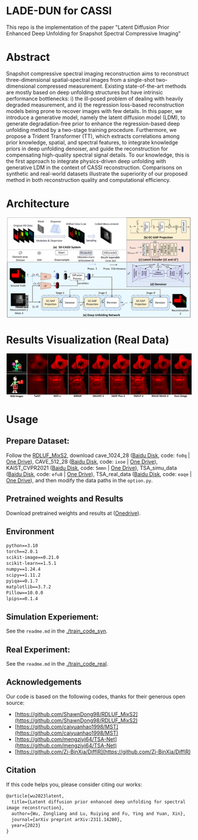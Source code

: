 
# LADE-DUN for CASSI

This repo is the implementation of the paper "Latent Diffusion Prior Enhanced Deep Unfolding for Snapshot Spectral Compressive Imaging"

# Abstract

Snapshot compressive spectral imaging reconstruction aims to reconstruct three-dimensional spatial-spectral images from a single-shot two-dimensional compressed measurement. Existing state-of-the-art methods are mostly based on deep unfolding structures but have intrinsic performance bottlenecks: i) the ill-posed problem of dealing with heavily degraded measurement, and ii) the regression loss-based reconstruction models being prone to recover images with few details. In this paper, we introduce a generative model, namely the latent diffusion model (LDM), to generate degradation-free prior to enhance the regression-based deep unfolding method by a two-stage training procedure. Furthermore, we propose a Trident Transformer (TT), which extracts correlations among prior knowledge, spatial, and spectral features, to integrate knowledge priors in deep unfolding denoiser, and guide the reconstruction for compensating high-quality spectral signal details. To our knowledge, this is the first approach to integrate physics-driven deep unfolding with generative LDM in the context of CASSI reconstruction. Comparisons on synthetic and real-world datasets illustrate the superiority of our proposed method in both reconstruction quality and computational efficiency.

# Architecture

<div align=center>
<img src="./figures/LADE_DUN_fig.png" >
</div>

# Results Visualization (Real Data)

<div align=center>
<img src="./figures/real_fig.png" >
</div>

# Usage 

## Prepare Dataset:
Follow the [RDLUF_MixS2](https://github.com/ShawnDong98/RDLUF_MixS2),
download cave_1024_28 ([Baidu Disk](https://pan.baidu.com/s/1X_uXxgyO-mslnCTn4ioyNQ), code: `fo0q` | [One Drive](https://bupteducn-my.sharepoint.com/:f:/g/personal/mengziyi_bupt_edu_cn/EmNAsycFKNNNgHfV9Kib4osB7OD4OSu-Gu6Qnyy5PweG0A?e=5NrM6S)), CAVE_512_28 ([Baidu Disk](https://pan.baidu.com/s/1ue26weBAbn61a7hyT9CDkg), code: `ixoe` | [One Drive](https://mailstsinghuaeducn-my.sharepoint.com/:f:/g/personal/lin-j21_mails_tsinghua_edu_cn/EjhS1U_F7I1PjjjtjKNtUF8BJdsqZ6BSMag_grUfzsTABA?e=sOpwm4)), KAIST_CVPR2021 ([Baidu Disk](https://pan.baidu.com/s/1LfPqGe0R_tuQjCXC_fALZA), code: `5mmn` | [One Drive](https://mailstsinghuaeducn-my.sharepoint.com/:f:/g/personal/lin-j21_mails_tsinghua_edu_cn/EkA4B4GU8AdDu0ZkKXdewPwBd64adYGsMPB8PNCuYnpGlA?e=VFb3xP)), TSA_simu_data ([Baidu Disk](https://pan.baidu.com/s/1LI9tMaSprtxT8PiAG1oETA), code: `efu8` | [One Drive](https://1drv.ms/u/s!Au_cHqZBKiu2gYFDwE-7z1fzeWCRDA?e=ofvwrD)), TSA_real_data ([Baidu Disk](https://pan.baidu.com/s/1RoOb1CKsUPFu0r01tRi5Bg), code: `eaqe` | [One Drive](https://1drv.ms/u/s!Au_cHqZBKiu2gYFTpCwLdTi_eSw6ww?e=uiEToT)), and then modify the data paths in the `option.py`.


## Pretrained weights and Results

Download pretrained weights and results at ([Onedrive](https://westlakeu-my.sharepoint.com/:f:/g/personal/wuzongliang_westlake_edu_cn/EikQ7Wr9ToNCp6YktuRzDwkBZnyvcB3Hb4meuhmH3YhKXg?e=k7W36q)).

## Environment
```
python==3.10
torch==2.0.1
scikit-image==0.21.0
scikit-learn==1.5.1
numpy==1.24.4
scipy==1.11.2
pyiqa==0.1.7
matplotlib==3.7.2
Pillow==10.0.0
lpips==0.1.4
```
## Simulation Experiement:

See the `readme.md` in the [./train_code_syn](./train_code_syn).

## Real Experiment:

See the `readme.md` in the [./train_code_real](./train_code_real).


## Acknowledgements

Our code is based on the following codes, thanks for their generous open source:

- [https://github.com/ShawnDong98/RDLUF_MixS2](https://github.com/ShawnDong98/RDLUF_MixS2)
- [https://github.com/caiyuanhao1998/MST](https://github.com/caiyuanhao1998/MST)
- [https://github.com/mengziyi64/TSA-Net](https://github.com/mengziyi64/TSA-Net)
- [https://github.com/Zj-BinXia/DiffIR](https://github.com/Zj-BinXia/DiffIR)




## Citation

If this code helps you, please consider citing our works:

```shell
@article{wu2023latent,
  title={Latent diffusion prior enhanced deep unfolding for spectral image reconstruction},
  author={Wu, Zongliang and Lu, Ruiying and Fu, Ying and Yuan, Xin},
  journal={arXiv preprint arXiv:2311.14280},
  year={2023}
}
```
